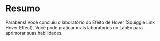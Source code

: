 # Resumo

Parabéns! Você concluiu o laboratório do Efeito de Hover (Squiggle Link Hover Effect). Você pode praticar mais laboratórios no LabEx para aprimorar suas habilidades.

